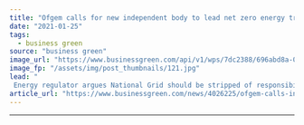 ```yaml
---
title: "Ofgem calls for new independent body to lead net zero energy transition"
date: "2021-01-25"
tags: 
  - business green
source: "business green"
image_url: "https://www.businessgreen.com/api/v1/wps/7dc2388/696abd8a-02f2-4839-b7b5-0cc1079276de/5/7EngineersEarthingCableH-national-grid-185x114.jpg"
image_fp: "/assets/img/post_thumbnails/121.jpg"
lead: "
 Energy regulator argues National Grid should be stripped of responsibility for managing Britain's power grid due to conflict of interest concerns ..."
article_url: "https://www.businessgreen.com/news/4026225/ofgem-calls-independent-body-lead-net-zero-energy-transition"
---
```


---

